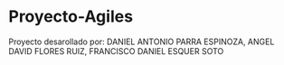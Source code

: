 # Proyecto-Agiles
Proyecto desarollado por: DANIEL ANTONIO PARRA ESPINOZA, ANGEL DAVID FLORES RUIZ, FRANCISCO DANIEL ESQUER SOTO
